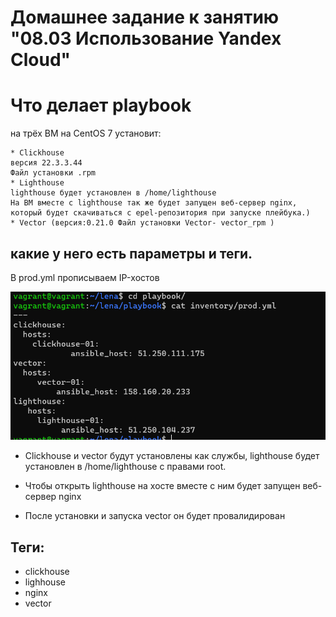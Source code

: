 # Домашнее задание к занятию "08.03 Использование Yandex Cloud"

Что делает playbook
=========
на трёх ВМ на CentOS 7 установит:
```
* Clickhouse
версия 22.3.3.44
Файл установки .rpm
* Lighthouse 
lighthouse будет установлен в /home/lighthouse 
На ВМ вместе с lighthouse так же будет запущен веб-сервер nginx, который будет скачиваться с epel-репозитория при запуске плейбука.)
* Vector (версия:0.21.0 Файл установки Vector- vector_rpm )
```
какие у него есть параметры и теги.
------------
В prod.yml прописываем IP-хостов

![img.png](img.png)

* Clickhouse и vector будут установлены как службы, lighthouse будет установлен в /home/lighthouse с правами root.

* Чтобы открыть lighthouse на хосте вместе с ним будет запущен веб-сервер nginx
* После установки и запуска vector он будет провалидирован

Теги:
------------
- clickhouse
- lighhouse
- nginx
- vector
